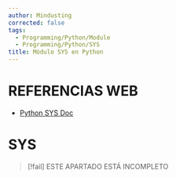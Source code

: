 ```yaml
---
author: Mindusting
corrected: false
tags:
  - Programming/Python/Module
  - Programming/Python/SYS
title: Módulo SYS en Python
---
```


# REFERENCIAS WEB

- [Python SYS Doc](https://docs.python.org/3.11/library/sys.html)

# SYS

> [!fail] ESTE APARTADO ESTÁ INCOMPLETO
